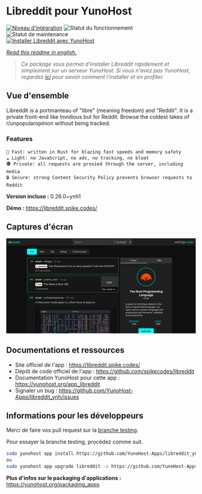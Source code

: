 <!--
N.B.: This README was automatically generated by https://github.com/YunoHost/apps/tree/master/tools/README-generator
It shall NOT be edited by hand.
-->

# Libreddit pour YunoHost

[![Niveau d'intégration](https://dash.yunohost.org/integration/libreddit.svg)](https://dash.yunohost.org/appci/app/libreddit) ![Statut du fonctionnement](https://ci-apps.yunohost.org/ci/badges/libreddit.status.svg) ![Statut de maintenance](https://ci-apps.yunohost.org/ci/badges/libreddit.maintain.svg)  
[![Installer Libreddit avec YunoHost](https://install-app.yunohost.org/install-with-yunohost.svg)](https://install-app.yunohost.org/?app=libreddit)

*[Read this readme in english.](./README.md)*

> *Ce package vous permet d'installer Libreddit rapidement et simplement sur un serveur YunoHost.
Si vous n'avez pas YunoHost, regardez [ici](https://yunohost.org/#/install) pour savoir comment l'installer et en profiter.*

## Vue d'ensemble

Libreddit is a portmanteau of "libre" (meaning freedom) and "Reddit". It is a private front-end like Invidious but for Reddit. Browse the coldest takes of r/unpopularopinion without being tracked.

### Features

    🚀 Fast: written in Rust for blazing fast speeds and memory safety
    ☁️ Light: no JavaScript, no ads, no tracking, no bloat
    🕵 Private: all requests are proxied through the server, including media
    🔒 Secure: strong Content Security Policy prevents browser requests to Reddit


**Version incluse :** 0.26.0~ynh1

**Démo :** https://libreddit.spike.codes/

## Captures d'écran

![Capture d'écran de Libreddit](./doc/screenshots/screenshot.png)

## Documentations et ressources

* Site officiel de l'app : <https://libreddit.spike.codes/>
* Dépôt de code officiel de l'app : <https://github.com/spikecodes/libreddit>
* Documentation YunoHost pour cette app : <https://yunohost.org/app_libreddit>
* Signaler un bug : <https://github.com/YunoHost-Apps/libreddit_ynh/issues>

## Informations pour les développeurs

Merci de faire vos pull request sur la [branche testing](https://github.com/YunoHost-Apps/libreddit_ynh/tree/testing).

Pour essayer la branche testing, procédez comme suit.

``` bash
sudo yunohost app install https://github.com/YunoHost-Apps/libreddit_ynh/tree/testing --debug
ou
sudo yunohost app upgrade libreddit -u https://github.com/YunoHost-Apps/libreddit_ynh/tree/testing --debug
```

**Plus d'infos sur le packaging d'applications :** <https://yunohost.org/packaging_apps>

